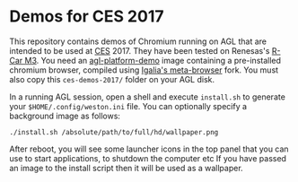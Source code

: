 # Demos for CES 2017

This repository contains demos of Chromium running on AGL that are intended
to be used at [CES](https://www.ces.tech/) 2017. They have been tested on
Renesas's
[R-Car M3](https://www.renesas.com/en-us/solutions/automotive/products/rcar-m3.html).
You need an
[agl-platform-demo](https://wiki.automotivelinux.org/agl-distro)
image containing a pre-installed chromium browser, compiled using
[Igalia's meta-browser](https://github.com/Igalia/meta-browser) fork.
You must also copy this `ces-demos-2017/` folder on your AGL disk.

In a running AGL session, open a shell and execute `install.sh` to generate your
`$HOME/.config/weston.ini` file. You can optionally specify a background image
as follows:

```
./install.sh /absolute/path/to/full/hd/wallpaper.png
```

After reboot, you will see some launcher icons in the top panel that you can
use to start applications, to shutdown the computer etc If you have passed
an image to the install script then it will be used as a wallpaper.
